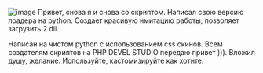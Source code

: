 ![image](https://github.com/user-attachments/assets/b452305f-22c5-4cb0-9ee5-95fe955db801)
Привет, снова я и снова со скриптом.
Написал свою версию лоадера на python. Создает красивую имитацию работы, позволяет загрузить 2 dll.

Написан на чистом python с использованием css скинов. Всем создателям скриптов на PHP DEVEL STUDIO передаю привет ))).
Вложил душу, желание. Используйте, кастомизируйте как хотите.

